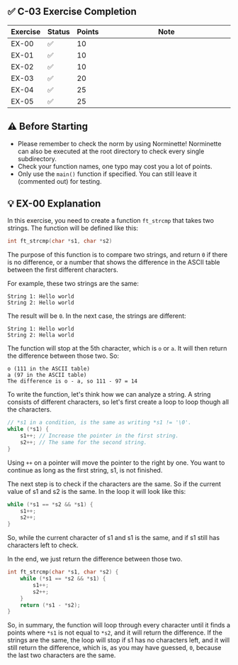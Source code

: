  ## ✅ C-03 Exercise Completion

| Exercise | Status | Points | Note                         |
|----------|--------|--------|------------------------------|
| EX-00    | ✅      | 10     | <img width="441" height="1"> |
| EX-01    | ✅      | 10     |                              |
| EX-02    | ✅      | 10     |                              |
| EX-03    | ✅      | 20     |                              |
| EX-04    | ✅      | 25     |                              |
| EX-05    | ✅      | 25     |                              |

## ⚠️ Before Starting
- Please remember to check the norm by using Norminette! Norminette can also be
executed at the root directory to check every single subdirectory.
- Check your function names, one typo may cost you a lot of points.
- Only use the `main()` function if specified. You can still leave it (commented out)
for testing.

## 💡 EX-00 Explanation

In this exercise, you need to create a function `ft_strcmp` that takes two strings.
The function will be defined like this:
```c
int ft_strcmp(char *s1, char *s2)
```
The purpose of this function is to compare two strings, and return `0` if there is
no difference, or a number that shows the difference in the ASCII table between the first different
characters.

For example, these two strings are the same:
```
String 1: Hello world
String 2: Hello world
```
The result will be `0`. In the next case, the strings are different:
```
String 1: Hello world
String 2: Hella world
```
The function will stop at the 5th character, which is `o` or `a`. It will then
return the difference between those two. So:
```
o (111 in the ASCII table)
a (97 in the ASCII table)
The difference is o - a, so 111 - 97 = 14
```
To write the function, let's think how we can analyze a string. A string consists
of different characters, so let's first create a loop to loop though all the
characters.
```c
// *s1 in a condition, is the same as writing *s1 != '\0'.
while (*s1) {
    s1++; // Increase the pointer in the first string.
    s2++; // The same for the second string.
}
```
Using `++` on a pointer will move the pointer to the right by one. You want to continue
as long as the first string, s1, is not finished.

The next step is to check if the characters are the same. So if the current value of
s1 and s2 is the same. In the loop it will look like this:
```c
while (*s1 == *s2 && *s1) {
    s1++;
    s2++;
}
```
So, while the current character of s1 and s1 is the same, and if s1 still has characters
left to check.

In the end, we just return the difference between those two.
```c
int ft_strcmp(char *s1, char *s2) {
    while (*s1 == *s2 && *s1) {
        s1++;
        s2++;
    }
    return (*s1 - *s2);
}
```
So, in summary, the function will loop through every character until it finds a points where `*s1`
is not equal to `*s2`, and it will return the difference. If the strings are the same, the loop
will stop if s1 has no characters left, and it will still return the difference, which is,
as you may have guessed, `0`, because the last two characters are the same.
